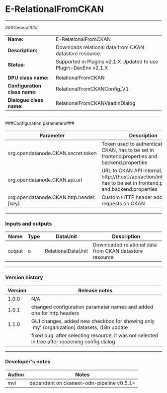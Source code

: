 # E-RelationalFromCKAN #
----------

###General###

|                              |                                                               |
|------------------------------|---------------------------------------------------------------|
|**Name:**                     |E-RelationalFromCKAN                                           |
|**Description:**              |Downloads relational data from CKAN datastore resource.        |
|**Status:**                   |Supported in Plugins v2.1.X Updated to use Plugin-DevEnv v2.1.X |
|                              |                                                               |
|**DPU class name:**           |RelationalFromCKAN                                             | 
|**Configuration class name:** |RelationalFromCKANConfig_V1                                    |
|**Dialogue class name:**      |RelationalFromCKANVaadinDialog                                 | 

***

###Configuration parameters###

|Parameter                        |Description                             |                                                        
|---------------------------------|----------------------------------------|
|org.opendatanode.CKAN.secret.token |Token used to authenticate to CKAN, has to be set in frontend.properties and backend.properties |
|org.opendatanode.CKAN.api.url      |URL to CKAN API internal_api, e.g. http://{host}/api/action/internal_api, has to be set in frontend.properties and backend.properties  |
|org.opendatanode.CKAN.http.header.[key] | Custom HTTP header added to requests on CKAN |

***

### Inputs and outputs ###

|Name                |Type       |DataUnit                         |Description                        |
|--------------------|-----------|---------------------------------|-----------------------------------|
|output              |o          |RelationalDataUnit               |Downloaded relational data from CKAN datastore resource |


***

### Version history ###

|Version            |Release notes                                   |
|-------------------|------------------------------------------------|
|1.0.0              |N/A                                             |
|1.0.1              |changed configuration parameter names and added one for http headers |
|1.1.0              |GUI changes, added new checkbox for showing only 'my' (organization) datasets, i18n update|
|                   |fixed bug: after selecting resource, it was not selected in tree after reopening config dialog|


***

### Developer's notes ###

|Author            |Notes                 |
|------------------|----------------------|
|mvi               |dependent on ckanext-odn-pipeline v0.5.1+| 

